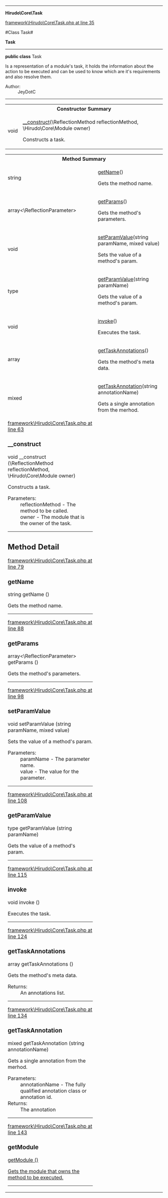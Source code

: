 

- - -

**Hirudo\Core\Task**


<a href="https://github.com/JeyDotC/Hirudo/blob/master/framework/Hirudo/Core/Task.php#L35" target='_blank'>framework\Hirudo\Core\Task.php at line 35</a>

#Class Task#

**Task**




- - -

<p><strong>public  class</strong> <span>Task</span></p>

<div class="comment" id="overview_description"><p>Is a representation of a module's task, it holds the information about the action
to be executed and can be used to know which are it's requirements and also
resolve them.</p></div>

<dl>
<dt>Author:</dt>
<dd>JeyDotC</dd>
</dl>


<hr />

<table id="summary_constructor">
<tr><th colspan="2">Constructor Summary</th></tr>
<tr>
<td><span class='k'></span> <span class='nx'>void</span></td>
<td class="description"><p class="name"><a href="#__construct">__construct</a>(\ReflectionMethod reflectionMethod, \Hirudo\Core\Module owner)</p><p class="description">Constructs a task.</p></td>
</tr>
</table>

<table id="summary_method">
<tr><th colspan="2">Method Summary</th></tr>
<tr>
<td><span class='k'></span> <span class='nx'>string</span></td>
<td class="description"><p class="name"><a href="#getname">getName</a>()</p><p class="description">Gets the method name.</p></td>
</tr>
<tr>
<td><span class='k'></span> <span class='nx'>array<\ReflectionParameter></span></td>
<td class="description"><p class="name"><a href="#getparams">getParams</a>()</p><p class="description">Gets the method's parameters.</p></td>
</tr>
<tr>
<td><span class='k'></span> <span class='nx'>void</span></td>
<td class="description"><p class="name"><a href="#setparamvalue">setParamValue</a>(string paramName, mixed value)</p><p class="description">Sets the value of a method's param.</p></td>
</tr>
<tr>
<td><span class='k'></span> <span class='nx'>type</span></td>
<td class="description"><p class="name"><a href="#getparamvalue">getParamValue</a>(string paramName)</p><p class="description">Gets the value of a method's param.</p></td>
</tr>
<tr>
<td><span class='k'></span> <span class='nx'>void</span></td>
<td class="description"><p class="name"><a href="#invoke">invoke</a>()</p><p class="description">Executes the task.</p></td>
</tr>
<tr>
<td><span class='k'></span> <span class='nx'>array<mixed></span></td>
<td class="description"><p class="name"><a href="#gettaskannotations">getTaskAnnotations</a>()</p><p class="description">Gets the method's meta data.</p></td>
</tr>
<tr>
<td><span class='k'></span> <span class='nx'>mixed</span></td>
<td class="description"><p class="name"><a href="#gettaskannotation">getTaskAnnotation</a>(string annotationName)</p><p class="description">Gets a single annotation from the merhod.</p></td>
</tr>
<tr>
<td><span class='k'></span> <span class='nx'><a href='https://github.com/JeyDotC/Hirudo-docs/blob/master/Hirudo/Core/Module.md>Module</a></span></td>
<td class="description"><p class="name"><a href="#getmodule">getModule</a>()</p><p class="description">Gets the module that owns the method to be executed.</p></td>
</tr>
</table>

<h2>Constructor Detail</h2>


<a href="https://github.com/JeyDotC/Hirudo/blob/master/framework/Hirudo/Core/Task.php#L63" target='_blank'>framework\Hirudo\Core\Task.php at line 63</a>

<h3 id="__construct">__construct</h3>
<span class='k'></span> <span class='nx'>void</span> <span class='nf'>__construct</span> (\ReflectionMethod reflectionMethod, \Hirudo\Core\Module owner)

<div class="details">
<p>Constructs a task.</p><dl>
<dt>Parameters:</dt>
<dd>reflectionMethod - The method to be called.</dd>
<dd>owner - The module that is the owner of the task.</dd>
</dl>

</div>

- - -

<h2 id="detail_method">Method Detail</h2>

<a href="https://github.com/JeyDotC/Hirudo/blob/master/framework/Hirudo/Core/Task.php#L79" target='_blank'>framework\Hirudo\Core\Task.php at line 79</a>

<h3 id="getName()">getName</h3>
<span class='k'></span> <span class='nx'>string</span> <span class='nf'>getName</span> ()

<div class="details">
<p>Gets the method name.</p>
</div>

- - -


<a href="https://github.com/JeyDotC/Hirudo/blob/master/framework/Hirudo/Core/Task.php#L88" target='_blank'>framework\Hirudo\Core\Task.php at line 88</a>

<h3 id="getParams()">getParams</h3>
<span class='k'></span> <span class='nx'>array<\ReflectionParameter></span> <span class='nf'>getParams</span> ()

<div class="details">
<p>Gets the method's parameters.</p>
</div>

- - -


<a href="https://github.com/JeyDotC/Hirudo/blob/master/framework/Hirudo/Core/Task.php#L98" target='_blank'>framework\Hirudo\Core\Task.php at line 98</a>

<h3 id="setParamValue()">setParamValue</h3>
<span class='k'></span> <span class='nx'>void</span> <span class='nf'>setParamValue</span> (string paramName, mixed value)

<div class="details">
<p>Sets the value of a method's param.</p><dl>
<dt>Parameters:</dt>
<dd>paramName - The parameter name.</dd>
<dd>value - The value for the parameter.</dd>
</dl>

</div>

- - -


<a href="https://github.com/JeyDotC/Hirudo/blob/master/framework/Hirudo/Core/Task.php#L108" target='_blank'>framework\Hirudo\Core\Task.php at line 108</a>

<h3 id="getParamValue()">getParamValue</h3>
<span class='k'></span> <span class='nx'>type</span> <span class='nf'>getParamValue</span> (string paramName)

<div class="details">
<p>Gets the value of a method's param.</p>
</div>

- - -


<a href="https://github.com/JeyDotC/Hirudo/blob/master/framework/Hirudo/Core/Task.php#L115" target='_blank'>framework\Hirudo\Core\Task.php at line 115</a>

<h3 id="invoke()">invoke</h3>
<span class='k'></span> <span class='nx'>void</span> <span class='nf'>invoke</span> ()

<div class="details">
<p>Executes the task.</p>
</div>

- - -


<a href="https://github.com/JeyDotC/Hirudo/blob/master/framework/Hirudo/Core/Task.php#L124" target='_blank'>framework\Hirudo\Core\Task.php at line 124</a>

<h3 id="getTaskAnnotations()">getTaskAnnotations</h3>
<span class='k'></span> <span class='nx'>array<mixed></span> <span class='nf'>getTaskAnnotations</span> ()

<div class="details">
<p>Gets the method's meta data.</p><dl>
<dt>Returns:</dt>
<dd>An annotations list.</dd>
</dl>

</div>

- - -


<a href="https://github.com/JeyDotC/Hirudo/blob/master/framework/Hirudo/Core/Task.php#L134" target='_blank'>framework\Hirudo\Core\Task.php at line 134</a>

<h3 id="getTaskAnnotation()">getTaskAnnotation</h3>
<span class='k'></span> <span class='nx'>mixed</span> <span class='nf'>getTaskAnnotation</span> (string annotationName)

<div class="details">
<p>Gets a single annotation from the merhod.</p><dl>
<dt>Parameters:</dt>
<dd>annotationName - The fully qualified annotation class or annotation id.</dd>
<dt>Returns:</dt>
<dd>The annotation</dd>
</dl>

</div>

- - -


<a href="https://github.com/JeyDotC/Hirudo/blob/master/framework/Hirudo/Core/Task.php#L143" target='_blank'>framework\Hirudo\Core\Task.php at line 143</a>

<h3 id="getModule()">getModule</h3>
<span class='k'></span> <span class='nx'><a href='https://github.com/JeyDotC/Hirudo-docs/blob/master/Hirudo/Core/Module.md>Module</a></span> <span class='nf'>getModule</span> ()

<div class="details">
<p>Gets the module that owns the method to be executed.</p>
</div>

- - -


